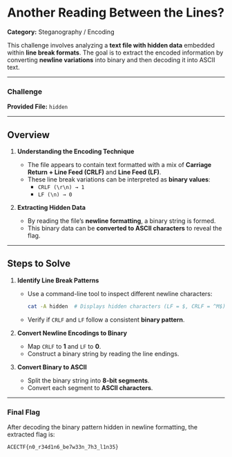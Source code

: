 # Another Reading Between the Lines?  

**Category:** Steganography / Encoding  

This challenge involves analyzing a **text file with hidden data** embedded within **line break formats**. The goal is to extract the encoded information by converting **newline variations** into binary and then decoding it into ASCII text.  

---

### Challenge  

**Provided File:** `hidden`  

---

## Overview  

1. **Understanding the Encoding Technique**  
   - The file appears to contain text formatted with a mix of **Carriage Return + Line Feed (CRLF)** and **Line Feed (LF)**.  
   - These line break variations can be interpreted as **binary values**:  
     - `CRLF (\r\n) → 1`  
     - `LF (\n) → 0`  

2. **Extracting Hidden Data**  
   - By reading the file’s **newline formatting**, a binary string is formed.  
   - This binary data can be **converted to ASCII characters** to reveal the flag.  

---

## Steps to Solve  

1. **Identify Line Break Patterns**  
   - Use a command-line tool to inspect different newline characters:  
     ```bash
     cat -A hidden  # Displays hidden characters (LF = $, CRLF = ^M$)
     ```
   - Verify if `CRLF` and `LF` follow a consistent **binary pattern**.  

2. **Convert Newline Encodings to Binary**  
   - Map `CRLF` to **1** and `LF` to **0**.  
   - Construct a binary string by reading the line endings.  

3. **Convert Binary to ASCII**  
   - Split the binary string into **8-bit segments**.  
   - Convert each segment to **ASCII characters**.  

---

### Final Flag  

After decoding the binary pattern hidden in newline formatting, the extracted flag is:  

```
ACECTF{n0_r34d1n6_be7w33n_7h3_l1n35}
```
